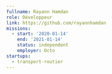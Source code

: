 ```yaml
---
fullname: Rayann Hamdan
role: Développeur
link: https://github.com/rayannhamdan
missions:
  - start: '2020-01-14'
    end: '2021-01-14'
    status: independent
    employer: Octo
startups:
  - transport-routier
---
```

